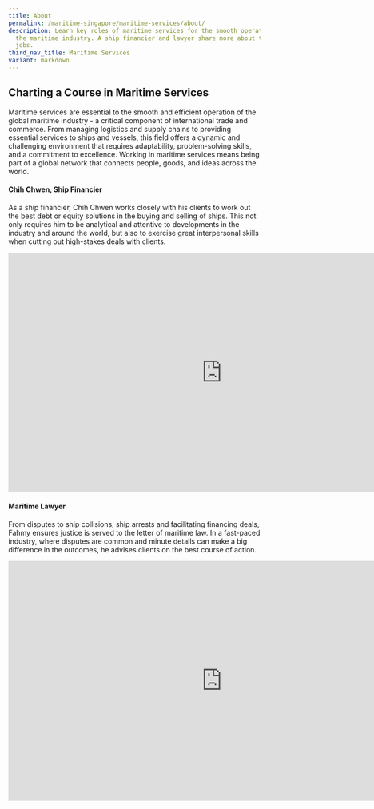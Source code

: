 ```yaml
---
title: About
permalink: /maritime-singapore/maritime-services/about/
description: Learn key roles of maritime services for the smooth operations of
  the maritime industry. A ship financier and lawyer share more about their
  jobs.
third_nav_title: Maritime Services
variant: markdown
---
```

## Charting a Course in Maritime Services

Maritime services are essential to the smooth and efficient operation of the global maritime industry - a critical component of international trade and commerce. From managing logistics and supply chains to providing essential services to ships and vessels, this field offers a dynamic and challenging environment that requires adaptability, problem-solving skills, and a commitment to excellence. Working in maritime services means being part of a global network that connects people, goods, and ideas across the world.

#### Chih Chwen, Ship Financier
As a ship financier, Chih Chwen works closely with his clients to work out the best debt or equity solutions in the buying and selling of ships. This not only requires him to be analytical and attentive to developments in the industry and around the world, but also to exercise great interpersonal skills when cutting out high-stakes deals with clients.
<iframe allowfullscreen="" allow="accelerometer; autoplay; clipboard-write; encrypted-media; gyroscope; picture-in-picture; web-share" frameborder="0" title="YouTube video player" src="https://www.youtube.com/embed/Se3Xy8XhMyg?si=FjZdn4LeFDlO5hT8" height="480" width="854"></iframe>

#### Maritime Lawyer 
From disputes to ship collisions, ship arrests and facilitating financing deals, Fahmy ensures justice is served to the letter of maritime law. In a fast-paced industry, where disputes are common and minute details can make a big difference in the outcomes, he advises clients on the best course of action.
<iframe allowfullscreen="" allow="accelerometer; autoplay; clipboard-write; encrypted-media; gyroscope; picture-in-picture; web-share" frameborder="0" title="YouTube video player" src="https://www.youtube.com/embed/43vB98x66jg?si=EN-pEGmAfY_xWvjX" height="480" width="854"></iframe>